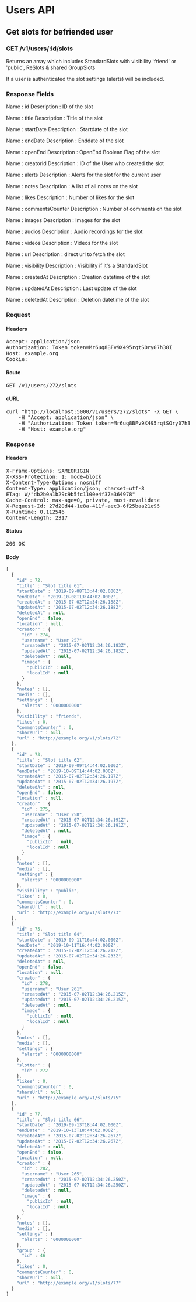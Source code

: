# Users API

## Get slots for befriended user

### GET /v1/users/:id/slots

Returns an array which includes StandardSlots with visibility &#39;friend&#39; or &#39;public&#39;, ReSlots &amp; shared GroupSlots

If a user is authenticated the slot settings (alerts) will be included.

### Response Fields

Name : id
Description : ID of the slot

Name : title
Description : Title of the slot

Name : startDate
Description : Startdate of the slot

Name : endDate
Description : Enddate of the slot

Name : openEnd
Description : OpenEnd Boolean Flag of the slot

Name : creatorId
Description : ID of the User who created the slot

Name : alerts
Description : Alerts for the slot for the current user

Name : notes
Description : A list of all notes on the slot

Name : likes
Description : Number of likes for the slot

Name : commentsCounter
Description : Number of comments on the slot

Name : images
Description : Images for the slot

Name : audios
Description : Audio recordings for the slot

Name : videos
Description : Videos for the slot

Name : url
Description : direct url to fetch the slot

Name : visibility
Description : Visibility if it&#39;s a StandardSlot

Name : createdAt
Description : Creation datetime of the slot

Name : updatedAt
Description : Last update of the slot

Name : deletedAt
Description : Deletion datetime of the slot

### Request

#### Headers

<pre>Accept: application/json
Authorization: Token token=Mr6uq8BFv9X495rqtSOry07h38I
Host: example.org
Cookie: </pre>

#### Route

<pre>GET /v1/users/272/slots</pre>

#### cURL

<pre class="request">curl &quot;http://localhost:5000/v1/users/272/slots&quot; -X GET \
	-H &quot;Accept: application/json&quot; \
	-H &quot;Authorization: Token token=Mr6uq8BFv9X495rqtSOry07h38I&quot; \
	-H &quot;Host: example.org&quot;</pre>

### Response

#### Headers

<pre>X-Frame-Options: SAMEORIGIN
X-XSS-Protection: 1; mode=block
X-Content-Type-Options: nosniff
Content-Type: application/json; charset=utf-8
ETag: W/&quot;db2b0a1b29c9b5fc1100e4f37a364978&quot;
Cache-Control: max-age=0, private, must-revalidate
X-Request-Id: 27d20d44-1e8a-411f-aec3-6f25baa21e95
X-Runtime: 0.112546
Content-Length: 2317</pre>

#### Status

<pre>200 OK</pre>

#### Body

```javascript
[
  {
    "id" : 72,
    "title" : "Slot title 61",
    "startDate" : "2019-09-08T13:44:02.000Z",
    "endDate" : "2019-10-08T13:44:02.000Z",
    "createdAt" : "2015-07-02T12:34:26.188Z",
    "updatedAt" : "2015-07-02T12:34:26.188Z",
    "deletedAt" : null,
    "openEnd" : false,
    "location" : null,
    "creator" : {
      "id" : 274,
      "username" : "User 257",
      "createdAt" : "2015-07-02T12:34:26.183Z",
      "updatedAt" : "2015-07-02T12:34:26.183Z",
      "deletedAt" : null,
      "image" : {
        "publicId" : null,
        "localId" : null
      }
    },
    "notes" : [],
    "media" : [],
    "settings" : {
      "alerts" : "0000000000"
    },
    "visibility" : "friends",
    "likes" : 0,
    "commentsCounter" : 0,
    "shareUrl" : null,
    "url" : "http://example.org/v1/slots/72"
  },
  {
    "id" : 73,
    "title" : "Slot title 62",
    "startDate" : "2019-09-09T14:44:02.000Z",
    "endDate" : "2019-10-09T14:44:02.000Z",
    "createdAt" : "2015-07-02T12:34:26.197Z",
    "updatedAt" : "2015-07-02T12:34:26.197Z",
    "deletedAt" : null,
    "openEnd" : false,
    "location" : null,
    "creator" : {
      "id" : 275,
      "username" : "User 258",
      "createdAt" : "2015-07-02T12:34:26.191Z",
      "updatedAt" : "2015-07-02T12:34:26.191Z",
      "deletedAt" : null,
      "image" : {
        "publicId" : null,
        "localId" : null
      }
    },
    "notes" : [],
    "media" : [],
    "settings" : {
      "alerts" : "0000000000"
    },
    "visibility" : "public",
    "likes" : 0,
    "commentsCounter" : 0,
    "shareUrl" : null,
    "url" : "http://example.org/v1/slots/73"
  },
  {
    "id" : 75,
    "title" : "Slot title 64",
    "startDate" : "2019-09-11T16:44:02.000Z",
    "endDate" : "2019-10-11T16:44:02.000Z",
    "createdAt" : "2015-07-02T12:34:26.212Z",
    "updatedAt" : "2015-07-02T12:34:26.233Z",
    "deletedAt" : null,
    "openEnd" : false,
    "location" : null,
    "creator" : {
      "id" : 278,
      "username" : "User 261",
      "createdAt" : "2015-07-02T12:34:26.215Z",
      "updatedAt" : "2015-07-02T12:34:26.215Z",
      "deletedAt" : null,
      "image" : {
        "publicId" : null,
        "localId" : null
      }
    },
    "notes" : [],
    "media" : [],
    "settings" : {
      "alerts" : "0000000000"
    },
    "slotter" : {
      "id" : 272
    },
    "likes" : 0,
    "commentsCounter" : 0,
    "shareUrl" : null,
    "url" : "http://example.org/v1/slots/75"
  },
  {
    "id" : 77,
    "title" : "Slot title 66",
    "startDate" : "2019-09-13T18:44:02.000Z",
    "endDate" : "2019-10-13T18:44:02.000Z",
    "createdAt" : "2015-07-02T12:34:26.267Z",
    "updatedAt" : "2015-07-02T12:34:26.267Z",
    "deletedAt" : null,
    "openEnd" : false,
    "location" : null,
    "creator" : {
      "id" : 282,
      "username" : "User 265",
      "createdAt" : "2015-07-02T12:34:26.250Z",
      "updatedAt" : "2015-07-02T12:34:26.250Z",
      "deletedAt" : null,
      "image" : {
        "publicId" : null,
        "localId" : null
      }
    },
    "notes" : [],
    "media" : [],
    "settings" : {
      "alerts" : "0000000000"
    },
    "group" : {
      "id" : 46
    },
    "likes" : 0,
    "commentsCounter" : 0,
    "shareUrl" : null,
    "url" : "http://example.org/v1/slots/77"
  }
]
```
